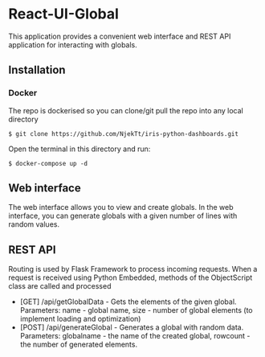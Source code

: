 # React-UI-Global

This application provides a convenient web interface and REST API application for interacting with globals.

## Installation

### Docker
The repo is dockerised so you can  clone/git pull the repo into any local directory

```
$ git clone https://github.com/NjekTt/iris-python-dashboards.git
```

Open the terminal in this directory and run:

```
$ docker-compose up -d
```

## Web interface
The web interface allows you to view and create globals. In the web interface, you can generate globals with a given number of lines with random values.

## REST API
Routing is used by Flask Framework to process incoming requests. When a request is received using Python Embedded, methods of the ObjectScript class are called and processed

- [GET] /api/getGlobalData - Gets the elements of the given global. Parameters: name - global name, size - number of global elements (to implement loading and optimization)
- [POST] /api/generateGlobal - Generates a global with random data. Parameters: globalname - the name of the created global, rowcount - the number of generated elements.
